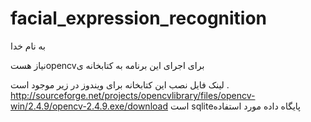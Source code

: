 facial_expression_recognition
=============================
به نام خدا


نیاز هستopencvبرای اجرای این برنامه به کتابخانه ی 

لینک فایل نصب این کتابخانه برای ویندوز در زیر موجود است .
http://sourceforge.net/projects/opencvlibrary/files/opencv-win/2.4.9/opencv-2.4.9.exe/download
است sqliteپایگاه داده مورد استفاده 
 
